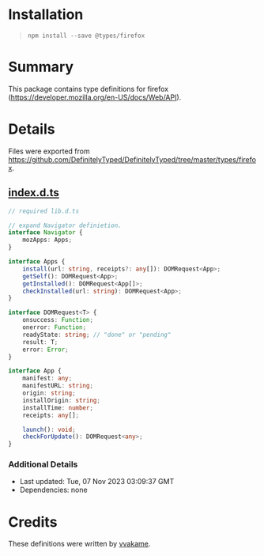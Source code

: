 # Installation
> `npm install --save @types/firefox`

# Summary
This package contains type definitions for firefox (https://developer.mozilla.org/en-US/docs/Web/API).

# Details
Files were exported from https://github.com/DefinitelyTyped/DefinitelyTyped/tree/master/types/firefox.
## [index.d.ts](https://github.com/DefinitelyTyped/DefinitelyTyped/tree/master/types/firefox/index.d.ts)
````ts
// required lib.d.ts

// expand Navigator definietion.
interface Navigator {
    mozApps: Apps;
}

interface Apps {
    install(url: string, receipts?: any[]): DOMRequest<App>;
    getSelf(): DOMRequest<App>;
    getInstalled(): DOMRequest<App[]>;
    checkInstalled(url: string): DOMRequest<App>;
}

interface DOMRequest<T> {
    onsuccess: Function;
    onerror: Function;
    readyState: string; // "done" or "pending"
    result: T;
    error: Error;
}

interface App {
    manifest: any;
    manifestURL: string;
    origin: string;
    installOrigin: string;
    installTime: number;
    receipts: any[];

    launch(): void;
    checkForUpdate(): DOMRequest<any>;
}

````

### Additional Details
 * Last updated: Tue, 07 Nov 2023 03:09:37 GMT
 * Dependencies: none

# Credits
These definitions were written by [vvakame](https://github.com/vvakame).
